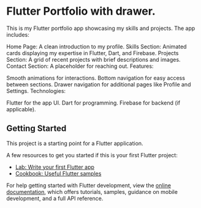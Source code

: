# Flutter Portfolio with drawer.

This is my Flutter portfolio app showcasing my skills and projects. The app includes:

Home Page: A clean introduction to my profile.
Skills Section: Animated cards displaying my expertise in Flutter, Dart, and Firebase.
Projects Section: A grid of recent projects with brief descriptions and images.
Contact Section: A placeholder for reaching out.
Features:

Smooth animations for interactions.
Bottom navigation for easy access between sections.
Drawer navigation for additional pages like Profile and Settings.
Technologies:

Flutter for the app UI.
Dart for programming.
Firebase for backend (if applicable).


## Getting Started

This project is a starting point for a Flutter application.

A few resources to get you started if this is your first Flutter project:

- [Lab: Write your first Flutter app](https://docs.flutter.dev/get-started/codelab)
- [Cookbook: Useful Flutter samples](https://docs.flutter.dev/cookbook)

For help getting started with Flutter development, view the
[online documentation](https://docs.flutter.dev/), which offers tutorials,
samples, guidance on mobile development, and a full API reference.
